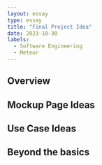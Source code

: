 ```yaml
---
layout: essay
type: essay
title: "Final Project Idea"
date: 2023-10-30
labels:
  - Software Engineering
  - Meteor
---
```


## Overview

## Mockup Page Ideas

## Use Case Ideas

## Beyond the basics
